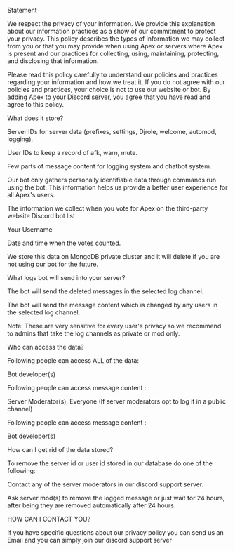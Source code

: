 Statement

We respect the privacy of your information. We provide this explanation about our information practices as a show of our commitment to protect your privacy. This policy describes the types of information we may collect from you or that you may provide when using Apex or servers where Apex is present and our practices for collecting, using, maintaining, protecting, and disclosing that information.

Please read this policy carefully to understand our policies and practices regarding your information and how we treat it. If you do not agree with our policies and practices, your choice is not to use our website or bot. By adding Apex to your Discord server, you agree that you have read and agree to this policy.

What does it store?

Server IDs for server data (prefixes, settings, Djrole, welcome, automod, logging).

User IDs to keep a record of afk, warn, mute.

Few parts of message content for logging system and chatbot system.

Our bot only gathers personally identifiable data through commands run using the bot. This information helps us provide a better user experience for all Apex's users.

The information we collect when you vote for Apex on the third-party website Discord bot list

Your Username

Date and time when the votes counted.

We store this data on MongoDB private cluster and it will delete if you are not using our bot for the future.

What logs bot will send into your server?

The bot will send the deleted messages in the selected log channel.

The bot will send the message content which is changed by any users in the selected log channel.

Note: These are very sensitive for every user's privacy so we recommend to admins that take the log channels as private or mod only.

Who can access the data?

Following people can access ALL of the data:

Bot developer(s)

Following people can access message content :

Server Moderator(s), Everyone (If server moderators opt to log it in a public channel)

Following people can access message content :

Bot developer(s)

How can I get rid of the data stored?

To remove the server id or user id stored in our database do one of the following:

Contact any of the server moderators in our discord support server.

Ask server mod(s) to remove the logged message or just wait for 24 hours, after being they are removed automatically after 24 hours.

HOW CAN I CONTACT YOU?

If you have specific questions about our privacy policy you can send us an Email and you can simply join our discord support server
